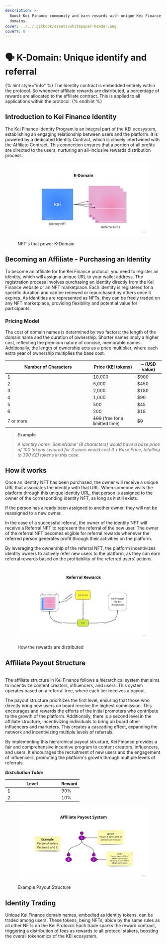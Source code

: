 ```yaml
---
description: >-
  Boost Kei Finance community and earn rewards with unique Kei Finance referral
  domains.
cover: ../../.gitbook/assets/whitepaper-header.png
coverY: 0
---
```


# 🗣 K-Domain: Unique identify and referral

{% hint style="info" %}
The Identity contract is embedded entirely within the protocol. So whenever affiliate rewards are distributed, a percentage of rewards are allocated to the affiliate contract. This is applied to all applications within the protocol.
{% endhint %}

## **Introduction to Kei Finance Identity**

The Kei Finance Identity Program is an integral part of the KEI ecosystem, establishing an engaging relationship between users and the platform. It is powered by a dedicated Identity Contract, which is closely intertwined with the Affiliate Contract. This connection ensures that a portion of all profits are directed to the users, nurturing an all-inclusive rewards distribution process.

<figure><img src="../../.gitbook/assets/image (8).png" alt=""><figcaption><p>NFT's that power K-Domain</p></figcaption></figure>

## **Becoming an Affiliate - Purchasing an Identity**

To become an affiliate for the Kei Finance protocol, you need to register an identity, which will assign a unique URL to your wallet address. The registration process involves purchasing an identity directly from the Kei Finance website or an NFT marketplace. Each identity is registered for a specific duration and can be renewed or repurchased by others once it expires. As identities are represented as NFTs, they can be freely traded on any NFT marketplace, providing flexibility and potential value for participants.

### **Pricing Model**

The cost of domain names is determined by two factors: the length of the domain name and the duration of ownership. Shorter names imply a higher cost, reflecting the premium nature of concise, memorable names. Additionally, the length of ownership acts as a price multiplier, where each extra year of ownership multiplies the base cost.

<table><thead><tr><th width="262">Number of Characters</th><th>Price (KEI tokens)</th><th>~ (USD value)</th></tr></thead><tbody><tr><td>1</td><td>10,000</td><td>$900</td></tr><tr><td>2</td><td>5,000</td><td>$450</td></tr><tr><td>3</td><td>2,000</td><td>$180</td></tr><tr><td>4</td><td>1,000</td><td>$90</td></tr><tr><td>5</td><td>500</td><td>$45</td></tr><tr><td>6</td><td>200</td><td>$18</td></tr><tr><td>7 or more</td><td><del>100</del> (free for a limitted time)</td><td><del>$9</del></td></tr></tbody></table>

> **Example**
>
> _A identity name 'SomeName' (8 characters) would have a base price of 100 tokens secured for 3 years would cost 3 x Base Price, totalling to 300 KEI tokens in this case._

## **How it works**

Once an identity NFT has been purchased, the owner will receive a unique URL that associates the identity with that URL. When someone visits the platform through this unique identity URL, that person is assigned to the owner of the corresponding identity NFT, as long as it still exists.

If the person has already been assigned to another owner, they will not be reassigned to a new owner.

In the case of a successful referral, the owner of the identity NFT will receive a Referral NFT to represent the referral of the new user. The owner of the referral NFT becomes eligible for referral rewards whenever the referred person generates profit through their activities on the platform.

By leveraging the ownership of the referral NFT, the platform incentivizes identity owners to actively refer new users to the platform, as they can earn referral rewards based on the profitability of the referred users' actions.

<figure><img src="../../.gitbook/assets/image (4).png" alt=""><figcaption><p>How the rewards are distributed</p></figcaption></figure>

## **Affiliate Payout Structure**

\
The affiliate structure in Kei Finance follows a hierarchical system that aims to incentivize content creators, influencers, and users. This system operates based on a referral tree, where each tier receives a payout.

The payout structure prioritizes the first level, ensuring that those who directly bring new users on board receive the highest commission. This encourages and rewards the efforts of the initial promoters who contribute to the growth of the platform. Additionally, there is a second level in the affiliate structure, incentivizing individuals to bring on board other influencers and marketers. This creates a cascading effect, expanding the network and incentivizing multiple levels of referrals.

By implementing this hierarchical payout structure, Kei Finance provides a fair and comprehensive incentive program to content creators, influencers, and users. It encourages the recruitment of new users and the engagement of influencers, promoting the platform's growth through multiple levels of referrals.

_**Distribution Table**_

<table><thead><tr><th width="159.8571428571429">Level</th><th>Reward</th></tr></thead><tbody><tr><td>1</td><td>90%</td></tr><tr><td>2</td><td>10%</td></tr></tbody></table>

<figure><img src="../../.gitbook/assets/image (36).png" alt=""><figcaption><p>Example Payout Structure</p></figcaption></figure>

## Identity Trading

Unique Kei Finance domain names, embodied as identity tokens, can be traded among users. These tokens, being NFTs, abide by the same rules as all other NFTs on the Kei Protocol. Each trade sparks the reward contract, triggering a distribution of fees as rewards to all protocol stakers, boosting the overall tokenomics of the KEI ecosystem.\
&#x20;
